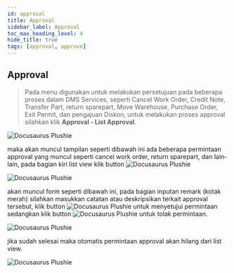 ```yaml
---
id: approval
title: Approval
sidebar_label: Approval
toc_max_heading_level: 4
hide_title: true
tags: [approval, approve]
---
```


## **Approval**

> Pada menu digunakan untuk melakukan persetujuan pada beberapa proses dalam DMS Services, seperti Cancel Work Order, Credit Note, Transfer Part, return sparepart, Move Warehouse, Purchase Order, Exit Permit, dan pengajuan Diskon, untuk melakukan proses approval silahkan klik **Approval - List Approval**.

![Docusaurus Plushie](/img/sm-og/approval/1.png)

maka akan muncul tampilan seperti dibawah ini ada beberapa permintaan approval yang muncul seperti cancel work order, return sparepart, dan lain-lain, pada bagian kiri list view klik button ![Docusaurus Plushie](/img/sm-og/approval/tigatitik.png)

![Docusaurus Plushie](/img/sm-og/approval/2.png)

akan muncul form seperti dibawah ini, pada bagian inputan remark (kotak merah) silahkan masukkan catatan atau deskripsikan terkait approval tersebut, klik button ![Docusaurus Plushie](/img/sm-og/approval/approve.png) untuk menyetujui permintaan sedangkan klik button ![Docusaurus Plushie](/img/sm-og/approval/reject.png) untuk tolak permintaan.

![Docusaurus Plushie](/img/sm-og/approval/3.png)

jika sudah selesai maka otomatis permintaan approval akan hilang dari list view.

![Docusaurus Plushie](/img/sm-og/approval/4.png)